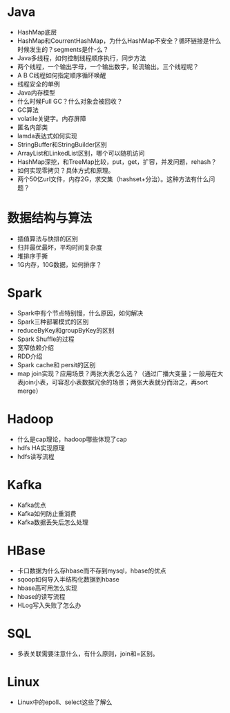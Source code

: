 # Java
- HashMap底层
- HashMap和CourrentHashMap，为什么HashMap不安全？循环链接是什么时候发生的？segments是什-么？
- Java多线程，如何控制线程顺序执行，同步方法
- 两个线程，一个输出字母，一个输出数字，轮流输出。三个线程呢？
- A B C线程如何指定顺序循环唤醒
- 线程安全的单例
- Java内存模型
- 什么时候Full GC？什么对象会被回收？
- GC算法
- volatile关键字。内存屏障
- 匿名内部类
- lamda表达式如何实现
- StringBuffer和StringBuilder区别
- ArrayList和LinkedList区别，哪个可以随机访问
- HashMap深挖，和TreeMap比较，put，get，扩容，并发问题，rehash？
- 如何实现零拷贝？具体方式和原理。
- 两个50亿url文件，内存2G，求交集（hashset+分治）。这种方法有什么问题？

# 数据结构与算法
- 插值算法与快排的区别
- 归并最优最坏，平均时间复杂度
- 堆排序手撕
- 1G内存，10G数据，如何排序？ 

# Spark
- Spark中有个节点特别慢，什么原因，如何解决
- Spark三种部署模式的区别
- reduceByKey和groupByKey的区别
- Spark Shuffle的过程
- 宽窄依赖介绍
- RDD介绍
- Spark cache和 persit的区别
- map join实现？应用场景？两张大表怎么选？（通过广播大变量；一般用在大表join小表，可容忍小表数据冗余的场景；两张大表就分而治之，再sort merge）

# Hadoop
- 什么是cap理论，hadoop哪些体现了cap
- hdfs HA实现原理
- hdfs读写流程 

# Kafka
- Kafka优点
- Kafka如何防止重消费
- Kafka数据丢失后怎么处理

# HBase
- 卡口数据为什么存hbase而不存到mysql，hbase的优点
- sqoop如何导入半结构化数据到hbase
- hbase高可用怎么实现
- hbase的读写流程
- HLog写入失败了怎么办

# SQL
- 多表关联需要注意什么，有什么原则，join和=区别。

# Linux
- Linux中的epoll、select这些了解么